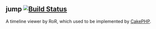 ## jump [![Build Status](https://travis-ci.org/tbotqy/jump.svg?branch=master)](https://travis-ci.org/tbotqy/jump)
A timeline viewer by RoR, which used to be implemented by [CakePHP](https://github.com/tbotqy/timeline-viewer).
